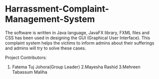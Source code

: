 # Harrassment-Complaint-Management-System

The software is written in Java language, JavaFX library, FXML files and CSS has been used in designing the GUI (Graphical User Interface).
This complaint system helps the victims to inform admins about their sufferings and admins will try to solve these cases.

Project Contributors: 
   1. Fatema Tuj Johora(Group Leader)
   2.Mayesha Rashid
   3.Mehreen Tabassum Maliha
